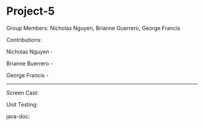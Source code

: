 # Project-5

Group Members: Nicholas Nguyen, Brianne Guerrero, George Francis

Contributions:

Nicholas Nguyen -

Brianne Buerrero -

George Francis - 

___________________________________________________________________________________________

Screen Cast:

Unit Testing:

java-doc:
